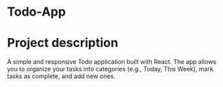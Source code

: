 # Todo-App
# Project description
A simple and responsive Todo application built with React.
The app allows you to organize your tasks into categories (e.g., Today, This Week), mark tasks as complete, and add new ones.
